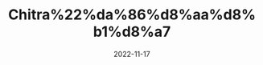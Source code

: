 ---
title: 'Chitra%22%da%86%d8%aa%d8%b1%d8%a7'
date: '2022-11-17' 
metatag: '' 
inventory: '0' 
draft: false 
# meta description 
shortDescripton: ''
description: 'Herbs+%d8%ac%da%91%db%8c+%d8%a8%d9%88%d9%b9%db%8c'
longdescription: ''
tags: ''
brand: ''
subCategory: ''
sellCount: '0'
featured: True
# product Price
price: '20.0'
# Product Short Description
shortDescription: ''
productID: '5D988614-3949-ED11-996A-005056B3A416'
type: 'products'
category: 'Herbs+%d8%ac%da%91%db%8c+%d8%a8%d9%88%d9%b9%db%8c' 
thumnailproduct: 'https://eraconnect.blob.core.windows.net/product-images/aminsaddiquidawakhana/13e32e58-2035-4a68-a9f1-a0a23f1932e9.webp' 
images:
  - image: 'https://eraconnect.blob.core.windows.net/product-images/aminsaddiquidawakhana/13e32e58-2035-4a68-a9f1-a0a23f1932e9.webp'  
Variants:
---